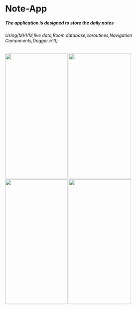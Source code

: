 # Note-App <br  />

##### The application is designed to store the daily notes <br />

###### Using(MVVM,live data,Room database,coroutines,Navigation Components,Dagger Hilt)<br />

<p>
 <img width="200" height="400" src="https://user-images.githubusercontent.com/103468470/219982527-7c2dd1c9-23ab-484f-af13-8b0fb798d78a.jpeg">
   <img width="200" height="400" src="https://user-images.githubusercontent.com/103468470/219982670-a99fa997-c295-4e4c-b28d-0474072e96f9.jpeg">
   <img width="200" height="400" src="https://user-images.githubusercontent.com/103468470/219982873-55241af7-a129-4bb4-ab25-95949cc3cdab.jpeg">
  <img width="200" height="400" src="https://user-images.githubusercontent.com/103468470/219982895-ff9b25b7-68dd-4a6d-a378-b2e532c97751.jpeg">
</p>
